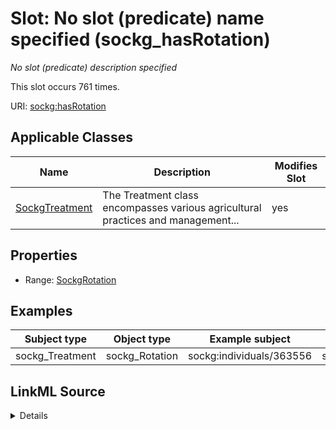 

# Slot: No slot (predicate) name specified (sockg_hasRotation)


_No slot (predicate) description specified_






This slot occurs 761 times.


URI: [sockg:hasRotation](https://idir.uta.edu/sockg-ontology/docs/hasRotation)



<!-- no inheritance hierarchy -->





## Applicable Classes

| Name | Description | Modifies Slot |
| --- | --- | --- |
| [SockgTreatment](../classes/SockgTreatment.md) | The Treatment class encompasses various agricultural practices and management... |  yes  |







## Properties

* Range: [SockgRotation](../classes/SockgRotation.md)






## Examples

| Subject type | Object type | Example subject | Example object | Occurrences |
| --- | --- | --- | --- | --- |
| sockg_Treatment | sockg_Rotation | sockg:individuals/363556 | sockg:individuals/230982 | 761 |




## LinkML Source

<details>

```yaml
name: sockg_hasRotation
annotations:
  count:
    tag: count
    value: 761
description: No slot (predicate) description specified
title: No slot (predicate) name specified
examples:
- object:
    example_object: sockg:individuals/230982
    example_object_type: sockg_Rotation
    example_predicate: sockg:hasRotation
    example_subject: sockg:individuals/363556
    example_subject_type: sockg_Treatment
from_schema: soc-kg
rank: 1000
domain: sockg_Treatment
slot_uri: sockg:hasRotation
alias: sockg_hasRotation
domain_of:
- sockg_Treatment
range: sockg_Rotation

```
</details>